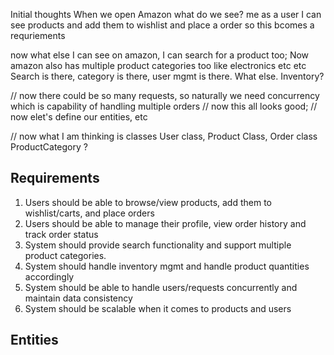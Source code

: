 Initial thoughts 
When we open Amazon what do we see? me as a user I can see products 
and add them to wishlist and place a order so this bcomes a requriements

now what else I can see on amazon, I can search for a product too; 
Now amazon also has multiple product categories too like electronics etc etc 
Search is there, category is there, user mgmt is there. What else. 
Inventory?

// now there could be so many requests, so naturally we need concurrency which is capability of handling multiple orders
// now this all looks good; 
// now elet's define our entities, etc

// now what I am thinking is classes
User class, Product Class, Order class 
ProductCategory ? 




## Requirements 
1. Users should be able to browse/view products, add them to wishlist/carts, and place orders
2. Users should be able to manage their profile, view order history and track order status 
3. System should provide search functionality and support multiple product categories.
4. System should handle inventory mgmt and handle product quantities accordingly 
5. System should be able to handle users/requests concurrently and maintain data consistency
6. System should be scalable when it comes to products and users 

## Entities 